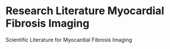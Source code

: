# Research Literature Myocardial Fibrosis Imaging
 Scientific Literature for Myocardial Fibrosis Imaging
